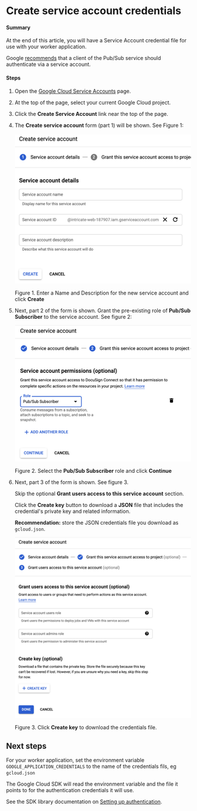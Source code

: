 # Create service account credentials

#### Summary
At the end of this article, you will have a
Service Account credential file for use
with your worker application.

Google 
[recommends](https://cloud.google.com/pubsub/docs/authentication)
that a client of the Pub/Sub service should 
authenticate via a service account.

#### Steps
1. Open the 
   [Google Cloud Service Accounts](https://console.cloud.google.com/iam-admin/serviceaccounts)
   page.
1. At the top of the page, select your current Google 
   Cloud project.
1. Click the **Create Service Account** link near the top
   of the page.
1. The **Create service account** form (part 1) will
   be shown. See Figure 1:

   ![Create service account](14._create_worker_svc_account_1.png)
   
   Figure 1. Enter a Name and Description for the new
   service account and click **Create**

1. Next, part 2 of the form is shown. Grant the pre-existing 
   role of **Pub/Sub Subscriber** to the service account.
   See figure 2:    

   ![Add role](14._create_worker_svc_account_2.png)
   
   Figure 2. Select the **Pub/Sub Subscriber** role and 
   click **Continue**

1. Next, part 3 of the form is shown. See figure 3.

   Skip the optional 
   **Grant users access to this service account** section.

   Click the **Create key** button to download a 
   **JSON** file that includes the credential's 
   private key and related information.

   **Recommendation:** store the JSON credentials file
   you download as `gcloud.json`.
   
   ![Download key](14._create_worker_svc_account_3.png)

   Figure 3. Click **Create key** to download the credentials
   file.

## Next steps

For your worker application, set the 
environment variable `GOOGLE_APPLICATION_CREDENTIALS`
to the name of the credentials fils, eg `gcloud.json`

The Google Cloud SDK will read the environment
variable and the file it points to for the authentication
credentials it will use.

See the SDK library documentation on 
[Setting up authentication](https://cloud.google.com/pubsub/docs/reference/libraries#setting_up_authentication).
